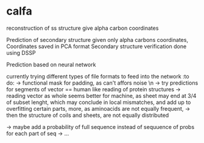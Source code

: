 # calfa
reconstruction of ss structure give alpha carbon coordinates

Prediction of secondary structure given only alpha carbons coordinates, 
Coordinates saved in PCA format
Secondary structure verification done using DSSP

Prediction based on neural network


currently trying different types of file formats to feed into the network
:to do:
-> functional mask for padding, as can't affors noise \n
-> try predictions for segments of vector == human like reading of protein structures
-> reading vector as whole seems better for machine, as sheet may end at 3/4 of subset lenght, which may conclude in local mismatches, and add up to overfitting certain parts, more, as aminoacids are not equally frequent, -> then the structure of coils and sheets, are not equally distributed

-> maybe add a probability of full sequence instead of sequuence of probs for each part of seq
-> ...

